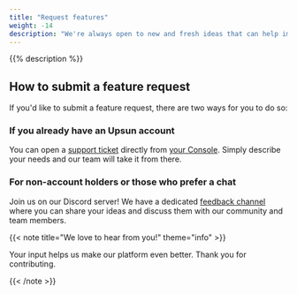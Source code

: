 ```yaml
---
title: "Request features"
weight: -14
description: "We're always open to new and fresh ideas that can help improve our product. Learn how to make a feature request and engage with the {{% vendor/name %}} community here."
---
```


{{% description %}}

## How to submit a feature request
If you'd like to submit a feature request, there are two ways for you to do so: 

### If you already have an Upsun account 

You can open a [support ticket](/learn/overview/get-support.html) directly from [your Console](https://console.platform.sh/). Simply describe your needs and our team will take it from there.

### For non-account holders or those who prefer a chat

Join us on our Discord server! We have a dedicated [feedback channel](https://discord.com/channels/1121795479785721957/1130486723630088272) where you can share your ideas and discuss them with our community and team members.

{{< note title="We love to hear from you!" theme="info" >}}

Your input helps us make our platform even better. Thank you for contributing.

{{< /note >}}